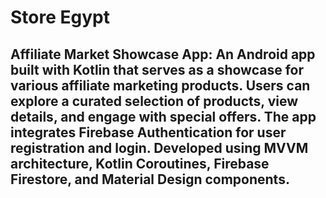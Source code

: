 # Store Egypt
## Affiliate Market Showcase App: An Android app built with Kotlin that serves as a showcase for various affiliate marketing products. Users can explore a curated selection of products, view details, and engage with special offers. The app integrates Firebase Authentication for user registration and login. Developed using MVVM architecture, Kotlin Coroutines, Firebase Firestore, and Material Design components.


